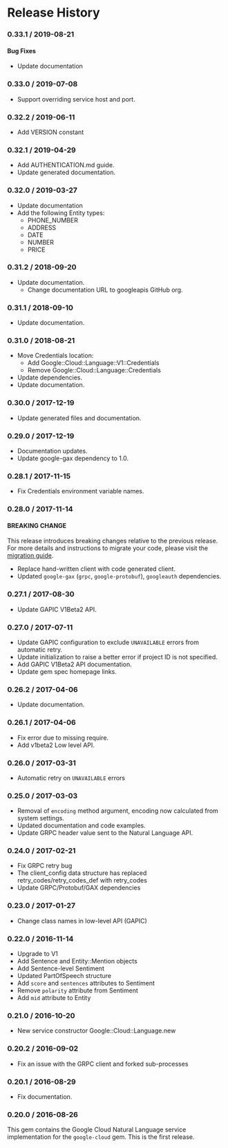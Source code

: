 # Release History

### 0.33.1 / 2019-08-21

#### Bug Fixes

* Update documentation

### 0.33.0 / 2019-07-08

* Support overriding service host and port.

### 0.32.2 / 2019-06-11

* Add VERSION constant

### 0.32.1 / 2019-04-29

* Add AUTHENTICATION.md guide.
* Update generated documentation.

### 0.32.0 / 2019-03-27

* Update documentation
* Add the following Entity types:
  * PHONE_NUMBER
  * ADDRESS
  * DATE
  * NUMBER
  * PRICE

### 0.31.2 / 2018-09-20

* Update documentation.
  * Change documentation URL to googleapis GitHub org.

### 0.31.1 / 2018-09-10

* Update documentation.

### 0.31.0 / 2018-08-21

* Move Credentials location:
  * Add Google::Cloud::Language::V1::Credentials
  * Remove Google::Cloud::Language::Credentials
* Update dependencies.
* Update documentation.

### 0.30.0 / 2017-12-19

* Update generated files and documentation.

### 0.29.0 / 2017-12-19

* Documentation updates.
* Update google-gax dependency to 1.0.

### 0.28.1 / 2017-11-15

* Fix Credentials environment variable names.

### 0.28.0 / 2017-11-14

#### BREAKING CHANGE

This release introduces breaking changes relative to the previous release.
For more details and instructions to migrate your code, please visit the
[migration guide](https://cloud.google.com/natural-language/docs/ruby-client-migration).

* Replace hand-written client with code generated client.
* Updated `google-gax` (`grpc`, `google-protobuf`), `googleauth` dependencies.

### 0.27.1 / 2017-08-30

* Update GAPIC V1Beta2 API.

### 0.27.0 / 2017-07-11

* Update GAPIC configuration to exclude `UNAVAILABLE` errors from automatic retry.
* Update initialization to raise a better error if project ID is not specified.
* Add GAPIC V1Beta2 API documentation.
* Update gem spec homepage links.

### 0.26.2 / 2017-04-06

* Update documentation.

### 0.26.1 / 2017-04-06

* Fix error due to missing require.
* Add v1beta2 Low level API.

### 0.26.0 / 2017-03-31

* Automatic retry on `UNAVAILABLE` errors

### 0.25.0 / 2017-03-03

* Removal of `encoding` method argument, encoding now calculated from system settings.
* Updated documentation and code examples.
* Update GRPC header value sent to the Natural Language API.

### 0.24.0 / 2017-02-21

* Fix GRPC retry bug
* The client_config data structure has replaced retry_codes/retry_codes_def with retry_codes
* Update GRPC/Protobuf/GAX dependencies

### 0.23.0 / 2017-01-27

* Change class names in low-level API (GAPIC)

### 0.22.0 / 2016-11-14

* Upgrade to V1
* Add Sentence and Entity::Mention objects
* Add Sentence-level Sentiment
* Updated PartOfSpeech structure
* Add `score` and `sentences` attributes to Sentiment
* Remove `polarity` attribute from Sentiment
* Add `mid` attribute to Entity

### 0.21.0 / 2016-10-20

* New service constructor Google::Cloud::Language.new

### 0.20.2 / 2016-09-02

* Fix an issue with the GRPC client and forked sub-processes

### 0.20.1 / 2016-08-29

* Fix documentation.

### 0.20.0 / 2016-08-26

This gem contains the Google Cloud Natural Language service implementation for the `google-cloud` gem. This is the first release.
